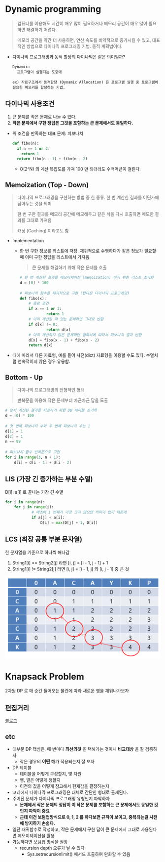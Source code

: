 # Dynamic programming

> 컴퓨터를 이용해도 시간이 매우 많이 필요하거나 메모리 공간이 매우 많이 필요하면 해결하기 어렵다.
>
> 메모리 공간을 약간 더 사용하면, 연산 속도를 비약적으로 증가시킬 수 있고, 대표적인 방법으로 다이나믹 프로그래밍 기법. 동적 계획법이다.



- 다이나믹 프로그래밍과 동적 할당의 다이나믹은 같은 의미일까?

  ```
  Dynamic: 
  	프로그램이 실행되는 도중에
  	
  ex) 자료구조에서 동적할당 (Dynamic Allocation) 은 프로그램 실행 중 프로그램에 필요한 메모리를 할당하는 기법.
  ```



## 다이나믹 사용조건

1. 큰 문제를 작은 문제로 나눌 수 있다.
2. **작은 문제에서 구한 정답은 그것을 포함하는 큰 문제에서도 동일하다.**

- 위 조건을 만족하는 대표 문제: 피보나치

  ```python
  def fibo(n):
    if n == 1 or 2:
      return 1
    return fibo(n - 1) + fibo(n - 2)
  ```

  - O(2^N) 의 계산 복잡도를 가져 100 만 되더라도 수백억년이 걸린다.



## Memoization (Top - Down)

> 다이나믹 프로그래밍을 구현하는 방법 중 한 종류.
> 한 번 계산한 결과를 어딘가에 담아두는 것을 의미
>
> 한 번 구한 결과를 메모리 공간에 메모해두고 같은 식을 다시 호출하면 메모한 결과를 그대로 가져옴
>
> 캐싱 (Caching) 이라고도 함

- Implementation

  - 한 번 구한 정보를 리스트에 저장. 재귀적으로 수행하다가 같은 정보가 필요할 때 이미 구한 정답을 리스트에서 가져옴

    > 큰 문제를 해결하기 위해 작은 문제를 호출

    ```python
    # 한 번 계산된 결과를 메모이제이션 (memoization) 하기 위한 리스트 초기화
    d = [0] * 100
    
    # 피보나치 함수를 재귀적으로 구현 (탑다운 다이나믹 프로그래밍)
    def fibo(x):
      	# 종료 조건
        if x == 1 or 2:
        		return 1
      	# 이미 계산한 적 있는 문제라면 그대로 반환
      	if d[x] != 0:
        		return d[x]
      	# 아직 계산하지 않은 문제라면 점화식에 따라서 피보나치 결과 반환
      	d[x] = fibo(x - 1) + fibo(x - 2)
      	return d[x]
    ```

- 때에 따라서 다른 자료형, 예를 들어 사전(dict) 자료형을 이용할 수도 있다. 수열처럼 연속적이지 않은 경우 유용함.

  

  

## Bottom - Up

> 다이나믹 프로그래밍의 전형적인 형태
>
> 반복문을 이용해 작은 문제부터 차근차근 답을 도출

```python
# 앞서 계산된 결과를 저장하기 위한 DB 테이블 초기화
d = [0] * 100

# 첫 번째 피보나치 수와 두 번째 피보나치 수는 1
d[1] = 1
d[2] = 1
n == 99

# 피보나치 함수 반복문으로 구현
for i in range(3, n + 1):
    d[i] = d[i - 1] + d[i - 2]
```



## LIS (가장 긴 증가하는 부분 수열)

D[i]: a[i] 로 끝나는 가장 긴 수열

```python
for i in range(n):
    for j in range(i):
            # 애초에 i 번째가 가장 크지 않으면 의미가 없기 때문에
    		if a[j] < a[i]:
        		D[i] = max(D[j] + 1, D[i])
```



## LCS (최장 공통 부분 문자열)

한 문자열을 기준으로 하나씩 해나감

1. String1[i] == String2[j] 라면 [i, j] = [i - 1, j - 1] + 1
2. String1[i] != String2[j] 라면 [i, j] = [i - 1, j] 와 [i, j - 1] 중 큰 것

![](../../images/2021-03-25_dpdpdp.png)



# Knapsack Problem

2차원 DP 로 매 순간 들어오는 물건에 따라 새로운 행을 채워나가보자



## 편집거리

[블로그](https://hsp1116.tistory.com/41)



## etc

- 대부분 DP 핵심은, 매 번마다 **최선의것** 을 택해가는 것이니 **비교대상** 을 잘 검증하자
  - 작은 경우의 **어떤** 해가 적용되는지 잘 보자
- DP 테이블
  - 테이블을 어떻게 구성할지, 몇 차원
  - 행, 열은 어떻게 정할지
  - 이전의 값을 어떻게 참고해서 현재값을 결정하는지
- 코테에서 다이나믹 프로그래밍은 대체로 간단한 형태로 출제된다.
- 주어진 문제가 다이나믹 프로그래밍 유형인지 파악하자
  - **문제에서 작은 문제의 정답이 이 작은 문제를 포함하는 큰 문제에서도 동일한 것인지 파악이 중요**
  - **근데 이건 보텀업방식으로 0, 1, 2 를 하다보면 규칙이 보이고, 중복되는걸 사전에 방지하기 손쉽다.**
- 일단 재귀함수로 작성하고, 작은 문제에서 구한 답이 큰 문제에서 그대로 사용된다면 메모이제이션을 활용
- 가능하다면 보텀업 방식을 권장
  - recursion depth 오류가 날 수 있다
    - Sys.setrecursionlimit() 매서드 호출하여 완화할 수 있음